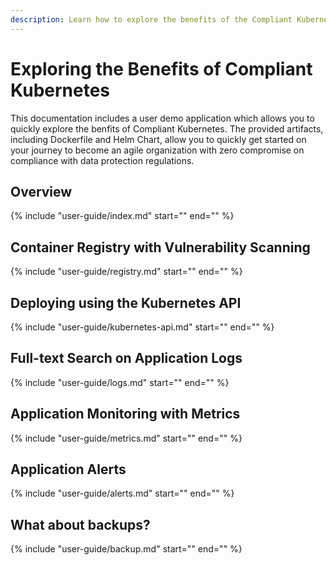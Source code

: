 ```yaml
---
description: Learn how to explore the benefits of the Compliant Kubernetes platform, helping you reach compliance targets as well as agile software development.
---
```


# Exploring the Benefits of Compliant Kubernetes

This documentation includes a user demo application which allows you to quickly explore the benfits of Compliant Kubernetes. The provided artifacts, including Dockerfile and Helm Chart, allow you to quickly get started on your journey to become an agile organization with zero compromise on compliance with data protection regulations.

## Overview

{%
    include "user-guide/index.md"
    start="<!--user-demo-overview-start-->"
    end="<!--user-demo-overview-end-->"
%}

## Container Registry with Vulnerability Scanning

{%
    include "user-guide/registry.md"
    start="<!--user-demo-registry-start-->"
    end="<!--user-demo-registry-end-->"
%}

## Deploying using the Kubernetes API

{%
    include "user-guide/kubernetes-api.md"
    start="<!--user-demo-kubernetes-api-start-->"
    end="<!--user-demo-kubernetes-api-end-->"
%}

## Full-text Search on Application Logs

{%
    include "user-guide/logs.md"
    start="<!--user-demo-logs-start-->"
    end="<!--user-demo-logs-end-->"
%}

## Application Monitoring with Metrics

{%
    include "user-guide/metrics.md"
    start="<!--user-demo-metrics-start-->"
    end="<!--user-demo-metrics-end-->"
%}

## Application Alerts

{%
    include "user-guide/alerts.md"
    start="<!--user-demo-alerts-start-->"
    end="<!--user-demo-alerts-end-->"
%}

## What about backups?

{%
    include "user-guide/backup.md"
    start="<!--user-demo-backup-start-->"
    end="<!--user-demo-backup-end-->"
%}
